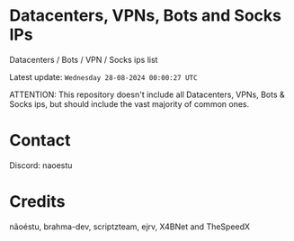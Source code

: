 # Datacenters, VPNs, Bots and Socks IPs
 
Datacenters / Bots / VPN / Socks ips list

Latest update: `Wednesday 28-08-2024 00:00:27 UTC` 

ATTENTION: This repository doesn't include all Datacenters, VPNs, Bots & Socks ips, 
but should include the vast majority of common ones.

# Contact
Discord: naoestu

# Credits
nãoéstu, brahma-dev, scriptzteam, ejrv, X4BNet and TheSpeedX
